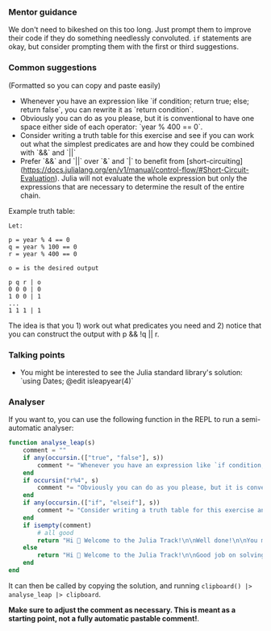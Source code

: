 ### Mentor guidance

We don't need to bikeshed on this too long. Just prompt them to improve their code if they do something needlessly convoluted. `if` statements are okay, but consider prompting them with the first or third suggestions.


### Common suggestions

(Formatted so you can copy and paste easily)

- Whenever you have an expression like \`if condition; return true; else; return false\`, you can rewrite it as \`return condition\`.
- Obviously you can do as you please, but it is conventional to have one space either side of each operator: \`year % 400 == 0\`.
- Consider writing a truth table for this exercise and see if you can work out what the simplest predicates are and how they could be combined with \`&&\` and \`||\`
- Prefer \`&&\` and \`||\` over \`&\` and \`|\` to benefit from \[short-circuiting\](https://docs.julialang.org/en/v1/manual/control-flow/#Short-Circuit-Evaluation). Julia will not evaluate the whole expression but only the expressions that are necessary to determine the result of the entire chain.

Example truth table:

```
Let:

p = year % 4 == 0
q = year % 100 == 0
r = year % 400 == 0

o = is the desired output

p q r | o
0 0 0 | 0
1 0 0 | 1
...
1 1 1 | 1

```

The idea is that you 1) work out what predicates you need and 2) notice that you can construct the output with p && !q || r.

### Talking points

- You might be interested to see the Julia standard library's solution: \`using Dates; @edit isleapyear(4)\`

### Analyser

If you want to, you can use the following function in the REPL to run a semi-automatic analyser:

```julia
function analyse_leap(s)
	comment = ""
	if any(occursin.(["true", "false"], s))
		comment *= "Whenever you have an expression like `if condition; return true; else; return false`, you can rewrite it as `return condition`.\n\n"
	end
	if occursin("r%4", s)
		comment *= "Obviously you can do as you please, but it is conventional to have one space either side of each operator: `year % 400 == 0`.\n\n"
	end
	if any(occursin.(["if", "elseif"], s))
		comment *= "Consider writing a truth table for this exercise and see if you can work out what the simplest predicates are and how they could be combined with `&&` and `||`.\n\n"
	end
	if isempty(comment)
		# all good
		return "Hi 👋 Welcome to the Julia Track!\n\nWell done!\n\nYou might be interested to see the Julia standard library's solution: `using Dates; @edit isleapyear(4)`"
	else
		return "Hi 👋 Welcome to the Julia Track!\n\nGood job on solving the problem! Some tips to improve your solution:\n\n" * comment
	end
end
```

It can then be called by copying the solution, and running `clipboard() |> analyse_leap |> clipboard`.

**Make sure to adjust the comment as necessary. This is meant as a starting point, not a fully automatic pastable comment!**.
